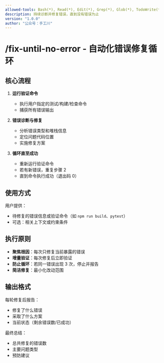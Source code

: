 ```yaml
---
allowed-tools: Bash(*), Read(*), Edit(*), Grep(*), Glob(*), TodoWrite(*)
description: 持续诊断并修复错误，直到没有错误为止
version: "1.0.0"
author: "公众号：手工川"
---
```


# /fix-until-no-error - 自动化错误修复循环

## 核心流程

1. **运行验证命令**
   - 执行用户指定的测试/构建/检查命令
   - 捕获所有错误输出

2. **错误诊断与修复**
   - 分析错误类型和堆栈信息
   - 定位问题代码位置
   - 实施修复方案

3. **循环直至成功**
   - 重新运行验证命令
   - 若有新错误，重复步骤 2
   - 直到命令执行成功（退出码 0）

## 使用方式

用户提供：
- 待修复的错误信息或验证命令（如 `npm run build`、`pytest`）
- 可选：相关上下文或约束条件

## 执行原则

- **聚焦根因**：每次只修复当前暴露的错误
- **增量验证**：每次修复后立即验证
- **防止循环**：若同一错误出现 3 次，停止并报告
- **简洁修复**：最小化改动范围

## 输出格式

每轮修复后报告：
- 修复了什么错误
- 采取了什么方案
- 当前状态（剩余错误数/已成功）

最终总结：
- 总共修复的错误数
- 主要问题类型
- 预防建议
